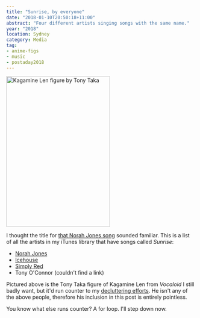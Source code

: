 ```yaml
---
title: "Sunrise, by everyone"
date: "2018-01-10T20:50:18+11:00"
abstract: "Four different artists singing songs with the same name."
year: "2018"
location: Sydney
category: Media
tag:
- anime-figs
- music
- postaday2018
---
```

<p><img src="https://rubenerd.com/files/2018/kagamine-len-tony-taka@1x.jpg" srcset="https://rubenerd.com/files/2018/kagamine-len-tony-taka@1x.jpg 1x, https://rubenerd.com/files/2018/kagamine-len-tony-taka@2x.jpg 2x" alt="Kagamine Len figure by Tony Taka" style="width:275px; height:400px;" /></p>

I thought the title for [that Norah Jones song] sounded familiar. This is a list of all the artists in my iTunes library that have songs called *Sunrise*:

* [Norah Jones](https://rubenerd.com/norah-jones-sunrise/)
* [Icehouse](https://www.youtube.com/watch?v=kqumAEiNh0w)
* [Simply Red](https://www.youtube.com/watch?v=PE3g2zeBVQQ)
* Tony O'Connor (couldn't find a link)

Pictured above is the Tony Taka figure of Kagamine Len from *Vocaloid* I still badly want, but it'd run counter to my [decluttering efforts]. He isn't any of the above people, therefore his inclusion in this post is entirely pointless.

You know what else runs counter? A for loop. I'll step down now.

[that Norah Jones song]: https://rubenerd.com/norah-jones-sunrise/
[decluttering efforts]: https://rubenerd.com/the-unrecyclable-unsellable-stuff/

